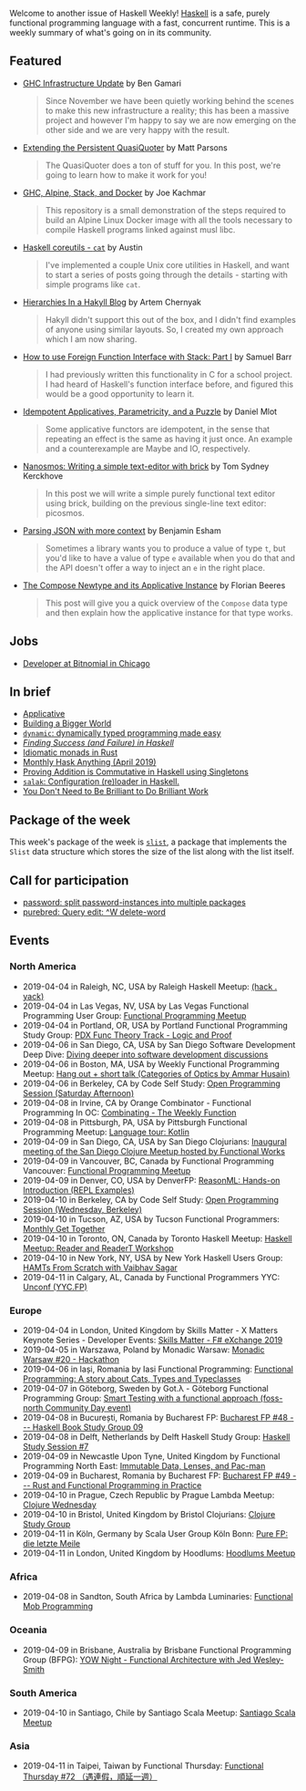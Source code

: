 Welcome to another issue of Haskell Weekly!
[Haskell](https://www.haskell.org) is a safe, purely functional programming language with a fast, concurrent runtime.
This is a weekly summary of what's going on in its community.

## Featured

-   [GHC Infrastructure Update](https://www.haskell.org/ghc/blog/20190403-infra-status.html) by Ben Gamari

    > Since November we have been quietly working behind the scenes to make this new infrastructure a reality; this has been a massive project and however I'm happy to say we are now emerging on the other side and we are very happy with the result.

-   [Extending the Persistent QuasiQuoter](https://www.parsonsmatt.org/2019/03/30/extending_the_persistent_quasiquoter.html) by Matt Parsons

    > The QuasiQuoter does a ton of stuff for you. In this post, we're going to learn how to make it work for you!

-   [GHC, Alpine, Stack, and Docker](https://github.com/jkachmar/alpine-haskell-stack/tree/f6079bb41a8fdcf7bc52c4bd8dfc11b85bec84a6) by Joe Kachmar

    > This repository is a small demonstration of the steps required to build an Alpine Linux Docker image with all the tools necessary to compile Haskell programs linked against musl libc.

-   [Haskell coreutils - `cat`](https://anardil.net/2019/haskell-coreutils-cat.html) by Austin

    > I've implemented a couple Unix core utilities in Haskell, and want to start a series of posts going through the details - starting with simple programs like `cat`.

-   [Hierarchies In a Hakyll Blog](https://hackeryarn.com/post/hierarchies-in-hakyll/) by Artem Chernyak

    > Hakyll didn't support this out of the box, and I didn't find examples of anyone using similar layouts. So, I created my own approach which I am now sharing.

-   [How to use Foreign Function Interface with Stack: Part I](https://medium.com/@sbarr_67566/how-to-use-foreign-function-interface-with-stack-part-i-9ca1074c7fb) by Samuel Barr

    > I had previously written this functionality in C for a school project. I had heard of Haskell's function interface before, and figured this would be a good opportunity to learn it.

-   [Idempotent Applicatives, Parametricity, and a Puzzle](https://duplode.github.io/posts/idempotent-applicatives-parametricity-and-a-puzzle.html) by Daniel Mlot

    > Some applicative functors are idempotent, in the sense that repeating an effect is the same as having it just once. An example and a counterexample are Maybe and IO, respectively.

-   [Nanosmos: Writing a simple text-editor with brick](https://cs-syd.eu/posts/2019-03-28-nanosmos) by Tom Sydney Kerckhove

    > In this post we will write a simple purely functional text editor using brick, building on the previous single-line text editor: picosmos.

-   [Parsing JSON with more context](https://esham.io/2019/03/parsing-json-with-more-context) by Benjamin Esham

    > Sometimes a library wants you to produce a value of type `t`, but you'd like to have a value of type `e` available when you do that and the API doesn't offer a way to inject an `e` in the right place.

-   [The Compose Newtype and its Applicative Instance](https://fbrs.io/applicative-compose/) by Florian Beeres

    > This post will give you a quick overview of the `Compose` data type and then explain how the applicative instance for that type works.

## Jobs

-   [Developer at Bitnomial in Chicago](https://np.reddit.com/r/haskell/comments/b85odr/job_bitnomial_chicago_il/)

## In brief

-   [Applicative](https://typeclasses.com/news/2019-03-applicative)
-   [Building a Bigger World](https://mmhaskell.com/blog/2019/4/1/building-a-bigger-world)
-   [`dynamic`: dynamically typed programming made easy](https://github.com/chrisdone/dynamic/tree/e90b1d8fc8599b33ee355d42215cf06c7f59b077)
-   [*Finding Success (and Failure) in Haskell*](https://leanpub.com/finding-success-in-haskell)
-   [Idiomatic monads in Rust](https://varkor.github.io/blog/2019/03/28/idiomatic-monads-in-rust.html)
-   [Monthly Hask Anything (April 2019)](https://np.reddit.com/r/haskell/comments/b7pyqr/monthly_hask_anything_april_2019/)
-   [Proving Addition is Commutative in Haskell using Singletons](http://www.philipzucker.com/proving-addition-is-commutative-in-haskell-using-singletons/)
-   [`salak`: Configuration (re)loader in Haskell.](https://github.com/leptonyu/salak/tree/3ca1c233bb1311c15b3d42b6c2821db6cc9bf580)
-   [You Don't Need to Be Brilliant to Do Brilliant Work](https://sandymaguire.me/blog/brilliance/)

## Package of the week

This week's package of the week is [`slist`](https://hackage.haskell.org/package/slist-0.0.0), a package that implements the `Slist` data structure which stores the size of the list along with the list itself.

## Call for participation

-   [password: split password-instances into multiple packages](https://github.com/cdepillabout/password/issues/1)
-   [purebred: Query edit: ^W delete-word](https://github.com/purebred-mua/purebred/issues/280)

## Events

### North America

- 2019-04-04 in Raleigh, NC, USA by Raleigh Haskell Meetup: [(hack . yack)](https://www.meetup.com/Raleigh-Haskell-Meetup/events/nsfsnqyzgbgb/)
- 2019-04-04 in Las Vegas, NV, USA by Las Vegas Functional Programming User Group: [Functional Programming Meetup](https://www.meetup.com/las-vegas-functional-programming/events/jkznkqyzgbgb/)
- 2019-04-04 in Portland, OR, USA by Portland Functional Programming Study Group: [PDX Func Theory Track - Logic and Proof](https://www.meetup.com/Portland-Functional-Programming-Study-Group/events/mpwwbqyzfbkc/)
- 2019-04-06 in San Diego, CA, USA by San Diego Software Development Deep Dive: [Diving deeper into software development discussions ](https://www.meetup.com/San-Diego-Software-Development-Deep-Dive/events/mtzbkqyzgbjb/)
- 2019-04-06 in Boston, MA, USA by Weekly Functional Programming Meetup: [Hang out + short talk (Categories of Optics by Ammar Husain)](https://www.meetup.com/Weekly-Functional-Programming-Meetup/events/qlbnvqyzgbjb/)
- 2019-04-06 in Berkeley, CA by Code Self Study: [Open Programming Session (Saturday Afternoon)](https://www.meetup.com/codeselfstudy/events/dkwpzpyzgbjb/)
- 2019-04-08 in Irvine, CA by Orange Combinator - Functional Programming In OC: [Combinating - The Weekly Function](https://www.meetup.com/orange-combinator/events/lxvjrpyzgblb/)
- 2019-04-08 in Pittsburgh, PA, USA by Pittsburgh Functional Programming Meetup: [Language tour: Kotlin](https://www.meetup.com/Pittsburgh-Functional-Programming-Meetup/events/gctsjlyzgblb/)
- 2019-04-09 in San Diego, CA, USA by San Diego Clojurians: [Inaugural meeting of the San Diego Clojure Meetup hosted by Functional Works](https://www.meetup.com/San-Diego-Clojure-Meetup/events/259941637/)
- 2019-04-09 in Vancouver, BC, Canada by Functional Programming Vancouver: [Functional Programming Meetup](https://www.meetup.com/Functional-Programming-Vancouver/events/vcqjrqyzgbmb/)
- 2019-04-09 in Denver, CO, USA by DenverFP: [ReasonML: Hands-on Introduction (REPL Examples)](https://www.meetup.com/denverfp/events/260017096/)
- 2019-04-10 in Berkeley, CA by Code Self Study: [Open Programming Session (Wednesday, Berkeley)](https://www.meetup.com/codeselfstudy/events/tzgvnqyzgbnb/)
- 2019-04-10 in Tucson, AZ, USA by Tucson Functional Programmers: [Monthly Get Together](https://www.meetup.com/Tucson-Functional-Programmers/events/zzmznlyzgbnb/)
- 2019-04-10 in Toronto, ON, Canada by Toronto Haskell Meetup: [Haskell Meetup: Reader and ReaderT Workshop](https://www.meetup.com/meetup-group-evRITRtT/events/259506906/)
- 2019-04-10 in New York, NY, USA by New York Haskell Users Group: [HAMTs From Scratch with Vaibhav Sagar](https://www.meetup.com/NY-Haskell/events/259782984/)
- 2019-04-11 in Calgary, AL, Canada by Functional Programmers YYC: [Unconf (YYC.FP)](https://www.meetup.com/Functional-Programmers-YYC/events/tqfjpqyzgbpb/)

### Europe

- 2019-04-04 in London, United Kingdom by Skills Matter - X Matters Keynote Series - Developer Events: [Skills Matter - F# eXchange 2019](https://www.meetup.com/skillsmatter/events/258898379/)
- 2019-04-05 in Warszawa, Poland by Monadic Warsaw: [Monadic Warsaw #20 - Hackathon](https://www.meetup.com/Monadic-Warsaw/events/259931991/)
- 2019-04-06 in Iași, Romania by Iasi Functional Programming: [Functional Programming: A story about Cats, Types and Typeclasses](https://www.meetup.com/iasi-fp/events/259697576/)
- 2019-04-07 in Göteborg, Sweden by Got.λ - Göteborg Functional Programming Group: [Smart Testing with a functional approach (foss-north Community Day event)](https://www.meetup.com/got-lambda/events/259965014/)
- 2019-04-08 in București, Romania by Bucharest FP: [Bucharest FP #48 --- Haskell Book Study Group 09](https://www.meetup.com/bucharestfp/events/260273095/)
- 2019-04-08 in Delft, Netherlands by Delft Haskell Study Group: [Haskell Study Session #7](https://www.meetup.com/Delft-Haskell-Study-Group/events/260256667/)
- 2019-04-09 in Newcastle Upon Tyne, United Kingdom by Functional Programming North East: [Immutable Data, Lenses, and Pac-man](https://www.meetup.com/fpnortheast/events/txmjtqyzgbmb/)
- 2019-04-09 in Bucharest, Romania by Bucharest FP: [Bucharest FP #49 --- Rust and Functional Programming in Practice](https://www.meetup.com/bucharestfp/events/259672103/)
- 2019-04-10 in Prague, Czech Republic by Prague Lambda Meetup: [Clojure Wednesday](https://www.meetup.com/Lambda-Meetup-Group/events/260321415/)
- 2019-04-10 in Bristol, United Kingdom by Bristol Clojurians: [Clojure Study Group](https://www.meetup.com/Bristol-Clojurians/events/nwvqlqyzgbnb/)
- 2019-04-11 in Köln, Germany by Scala User Group Köln Bonn: [Pure FP: die letzte Meile](https://www.meetup.com/Scala-User-Group-Koln-Bonn/events/260272782/)
- 2019-04-11 in London, United Kingdom by Hoodlums: [Hoodlums Meetup](https://www.meetup.com/hoodlums/events/hrbdtnyzgbpb/)

### Africa

- 2019-04-08 in Sandton, South Africa by Lambda Luminaries: [Functional Mob Programming](https://www.meetup.com/lambda-luminaries/events/bgngtqyzgblb/)

### Oceania

- 2019-04-09 in Brisbane, Australia by Brisbane Functional Programming Group (BFPG): [YOW Night - Functional Architecture with Jed Wesley-Smith](https://www.meetup.com/Brisbane-Functional-Programming-Group/events/cfmrwlyzgbmb/)

### South America

- 2019-04-10 in Santiago, Chile by Santiago Scala Meetup: [Santiago Scala Meetup](https://www.meetup.com/Santiago-Scala-Meetup/events/hfvtlpyzgbgb/)

### Asia

- 2019-04-11 in Taipei, Taiwan by Functional Thursday: [Functional Thursday #72 （遇連假，順延一週）](https://www.meetup.com/Functional-Thursday/events/259922863/)
